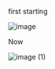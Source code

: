 first starting

![image](https://github.com/user-attachments/assets/c97ee91b-22fe-4a1a-84c6-38afa666b340)


Now

![image (1)](https://github.com/user-attachments/assets/19d64fec-9b73-46d4-8a4c-88d74ecbe849)
